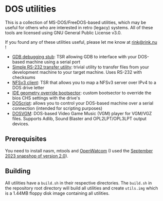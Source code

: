 # DOS utilities

This is a collection of MS-DOS/FreeDOS-based utilities, which may be useful for others who are interested in retro (legacy) systems. All of these tools are licensed using GNU General Public License v3.0.

If you found any of these utilities useful, please let me know at rink@rink.nu !

* [GDB debugging stub](gdbstub/README.md): TSR allowing GDB to interface with your DOS-based machine using a serial port
* [Simple RS-232 transfer utility](xfer/README.md): trivial utility to transfer files from your development machine to your target machine. Uses RS-232 with checksums
* [NFSv3 client](nfs/README.md): TSR that allows you to map a NFSv3 server over IPv4 to a DOS drive letter
* [IDE geometry override bootsector](ide-geom/README.md): custom bootsector to override the bios CHS settings with the drive's
* [DOScript](doscript/README.md): allows you to control your DOS-based machine over a serial connection (intended for scripting purposes)
* [DOSVGM](dosvgm/README.md): DOS-based Video Game Music (VGM) player for VGM/VGZ files. Supports Adlib, Sound Blaster and OPL2LPT/OPL3LPT output devices.

## Prerequisites

You need to install nasm, mtools and [OpenWatcom](https://github.com/open-watcom/open-watcom-v2) (I used the [September 2023 snapshop of version 2.0](https://github.com/open-watcom/open-watcom-v2/releases/tag/2023-09-01-Build)).

## Building

All utilities have a ``build.sh`` in their respective directories. The ``build.sh`` in the repository root directory will build all utilities and create ``utils.img`` which is a 1.44MB floppy disk image containing all utilities.
